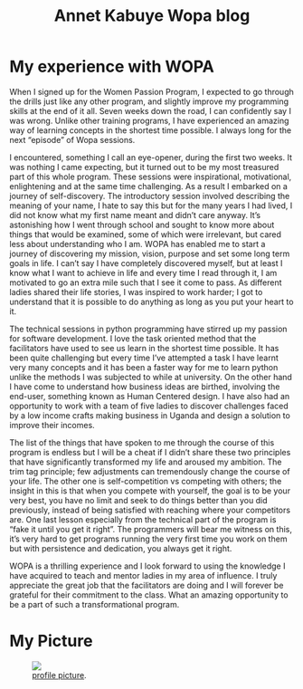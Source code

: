 ﻿---
layout: post
title: "Annet Kabuye Wopa blog"
description: "Summary of my experience so far WITH WOPA"
tags: []
comments: true
---



# My experience with WOPA


When I signed up for the  Women Passion Program, I expected to go through the drills  just like  any other program, and slightly improve my  programming  skills at the  end  of it all. Seven weeks down the road, I can confidently say I was wrong. Unlike other training programs, I have experienced an amazing way of learning concepts in the shortest time possible. I always long for the next “episode” of Wopa sessions.

I encountered, something I call an eye-opener, during the first two weeks. It was nothing I came expecting, but it turned out to be my most treasured part of this whole program. These sessions were inspirational, motivational, enlightening and at the same time challenging. As a result I embarked on   a journey of self-discovery. The introductory session involved describing the meaning of your name, I hate to say this but for the many years I had lived, I did not know what my first name meant and didn’t care anyway. It’s astonishing how I went through school and sought to know more about things that would be examined, some of which were irrelevant, but cared less about understanding who I am. WOPA has enabled me to start   a journey of discovering my mission, vision, purpose and set some long term goals in life. I can’t say I have  completely discovered myself,  but at least I know what I want to achieve in life and every time I read through it, I am motivated to go an extra mile such that I see it come  to pass. As different ladies shared their life stories, I was inspired to work harder; I got to understand that it is possible to do anything as long as you put your heart to it.

The technical sessions in python programming have stirred up my passion for software development. I love the task oriented method that the facilitators have used to see us learn in the shortest time possible. It has been quite challenging but every time I’ve attempted a task I have learnt very many concepts and it has been a faster way for me to learn python unlike the methods I was subjected to while at university.
On the other hand I have come to understand how business ideas are birthed, involving the end-user, something known as Human Centered design. I have also had   an opportunity to work with a team of five ladies to discover challenges faced by   a low income crafts making business in Uganda and design a solution to improve their incomes. 

The list of  the  things that have spoken to me through the course of  this  program  is  endless but  I will be  a  cheat if I didn’t share these two principles that have significantly  transformed my life and aroused my ambition. The trim tag principle; few adjustments can tremendously change the course of your life. The other one  is self-competition vs competing with others; the  insight in this  is  that when you compete with yourself, the goal is  to be your very best, you have no limit and seek to do things  better than you did previously, instead of being satisfied with reaching where your competitors are. One last lesson especially from the technical part of the program is “fake it until you get it right”. The programmers will bear me witness on this, it’s very hard to get programs running the very first time you work on them but with persistence and dedication, you always get it right.

WOPA is a thrilling experience and I look forward to using the knowledge I have acquired to teach and mentor ladies in my area of influence. I truly appreciate the great job that the facilitators are doing and I will forever be grateful for their commitment to the class. What an amazing opportunity to be a part of such a transformational program.



# My Picture

<figure>
	<a href="http://wopaoutbox.github.io/images/Annetwopa.jpg
"><img src="http://wopaoutbox.github.io/images/Annetwopa.jpg
"></a>
	<figcaption><a href="http://wopaoutbox.github.io/images/Annetwopa.jpg
" title="profile picture">profile picture</a>.</figcaption>
</figure>